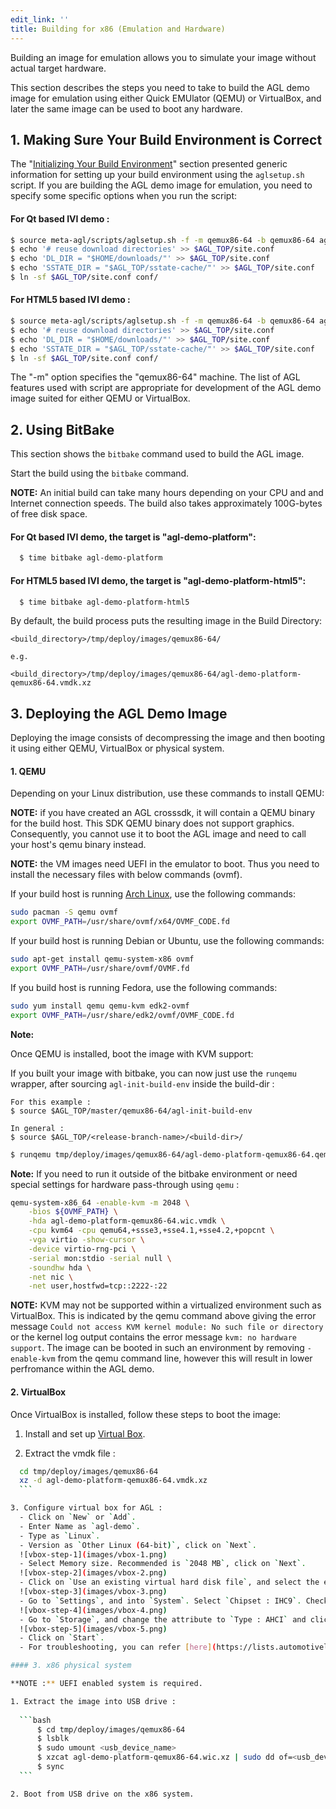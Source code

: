 ```yaml
---
edit_link: ''
title: Building for x86 (Emulation and Hardware)
---
```


Building an image for emulation allows you to simulate your
image without actual target hardware.

This section describes the steps you need to take to build the
AGL demo image for emulation using either Quick EMUlator (QEMU) or
VirtualBox, and later the same image can be used to boot any hardware.

## 1. Making Sure Your Build Environment is Correct

The
"[Initializing Your Build Environment](./3_Initializing_Your_Build_Environment.md)"
section presented generic information for setting up your build environment
using the `aglsetup.sh` script.
If you are building the AGL demo image for emulation, you need to specify some
specific options when you run the script:

#### For **Qt based IVI demo** :

```bash
$ source meta-agl/scripts/aglsetup.sh -f -m qemux86-64 -b qemux86-64 agl-demo agl-devel
$ echo '# reuse download directories' >> $AGL_TOP/site.conf
$ echo 'DL_DIR = "$HOME/downloads/"' >> $AGL_TOP/site.conf
$ echo 'SSTATE_DIR = "$AGL_TOP/sstate-cache/"' >> $AGL_TOP/site.conf
$ ln -sf $AGL_TOP/site.conf conf/
```

#### For **HTML5 based IVI demo** :

```bash
$ source meta-agl/scripts/aglsetup.sh -f -m qemux86-64 -b qemux86-64 agl-demo agl-devel agl-profile-graphical-html5
$ echo '# reuse download directories' >> $AGL_TOP/site.conf
$ echo 'DL_DIR = "$HOME/downloads/"' >> $AGL_TOP/site.conf
$ echo 'SSTATE_DIR = "$AGL_TOP/sstate-cache/"' >> $AGL_TOP/site.conf
$ ln -sf $AGL_TOP/site.conf conf/
```

The "-m" option specifies the "qemux86-64" machine.
The list of AGL features used with script are appropriate for development of
the AGL demo image suited for either QEMU or VirtualBox.

## 2. Using BitBake

This section shows the `bitbake` command used to build the AGL image.

Start the build using the `bitbake` command.

**NOTE:** An initial build can take many hours depending on your
CPU and and Internet connection speeds.
The build also takes approximately 100G-bytes of free disk space.

#### For **Qt based IVI demo**, the target is "agl-demo-platform":

```bash
  $ time bitbake agl-demo-platform
```

#### For **HTML5 based IVI demo**, the target is "agl-demo-platform-html5":

```bash
  $ time bitbake agl-demo-platform-html5
```

By default, the build process puts the resulting image in the Build Directory:

```
<build_directory>/tmp/deploy/images/qemux86-64/

e.g.

<build_directory>/tmp/deploy/images/qemux86-64/agl-demo-platform-qemux86-64.vmdk.xz
```


## 3. Deploying the AGL Demo Image

Deploying the image consists of decompressing the image and then
booting it using either QEMU, VirtualBox or physical system.

#### 1. QEMU

Depending on your Linux distribution, use these commands to install QEMU:

**NOTE:** if you have created an AGL crosssdk, it will contain a
QEMU binary for the build host.
This SDK QEMU binary does not support graphics.
Consequently,  you cannot use it to boot the AGL image and
need to call your host's qemu binary instead.

**NOTE:** the VM images need UEFI in the emulator to boot. Thus you need
to install the necessary files with below commands (ovmf).

If your build host is running
[Arch Linux](https://www.archlinux.org/), use the following commands:

```bash
sudo pacman -S qemu ovmf
export OVMF_PATH=/usr/share/ovmf/x64/OVMF_CODE.fd
```

If your build host is running Debian or Ubuntu, use the following commands:

```bash
sudo apt-get install qemu-system-x86 ovmf
export OVMF_PATH=/usr/share/ovmf/OVMF.fd
```

If you build host is running Fedora, use the following commands:

```bash
sudo yum install qemu qemu-kvm edk2-ovmf
export OVMF_PATH=/usr/share/edk2/ovmf/OVMF_CODE.fd
```
**Note:**

Once QEMU is installed, boot the image with KVM support:

If you built your image with bitbake, you can now just use the ``runqemu`` wrapper, after sourcing `agl-init-build-env` inside the build-dir :

```
For this example :
$ source $AGL_TOP/master/qemux86-64/agl-init-build-env 

In general :
$ source $AGL_TOP/<release-branch-name>/<build-dir>/
```

```bash
$ runqemu tmp/deploy/images/qemux86-64/agl-demo-platform-qemux86-64.qemuboot.conf kvm serialstdio slirp publicvnc audio
```
**Note:**
If you need to run it outside of the bitbake environment or need special settings for
hardware pass-through using `qemu` :

```bash
qemu-system-x86_64 -enable-kvm -m 2048 \
    -bios ${OVMF_PATH} \
    -hda agl-demo-platform-qemux86-64.wic.vmdk \
    -cpu kvm64 -cpu qemu64,+ssse3,+sse4.1,+sse4.2,+popcnt \
    -vga virtio -show-cursor \
    -device virtio-rng-pci \
    -serial mon:stdio -serial null \
    -soundhw hda \
    -net nic \
    -net user,hostfwd=tcp::2222-:22
```

**NOTE:** KVM may not be supported within a virtualized environment such as
VirtualBox. This is indicated by the qemu command above giving the error
message `Could not access KVM kernel module: No such file or directory` or
the kernel log output contains the error message `kvm: no hardware support`.
The image can be booted in such an environment by removing `-enable-kvm` from
the qemu command line, however this will result in lower perfromance within
the AGL demo.

#### 2. VirtualBox

Once VirtualBox is installed, follow these steps to boot the image:

  1. Install and set up [Virtual Box](https://www.virtualbox.org/wiki/Linux_Downloads).

  2. Extract the vmdk file : 
  ```bash
    cd tmp/deploy/images/qemux86-64
    xz -d agl-demo-platform-qemux86-64.vmdk.xz
    ```

  3. Configure virtual box for AGL :
    - Click on `New` or `Add`.
    - Enter Name as `agl-demo`.
    - Type as `Linux`.
    - Version as `Other Linux (64-bit)`, click on `Next`.
    ![vbox-step-1](images/vbox-1.png)
    - Select Memory size. Recommended is `2048 MB`, click on `Next`.
    ![vbox-step-2](images/vbox-2.png)
    - Click on `Use an existing virtual hard disk file`, and select the extracted `agl-demo-platform-qemux86-64.vmdk.xz` file, click on `Create`.
    ![vbox-step-3](images/vbox-3.png)
    - Go to `Settings`, and into `System`. Select `Chipset : IHC9`. Check on `Enable EFI (special OSes only)` and click on `OK`.
    ![vbox-step-4](images/vbox-4.png)
    - Go to `Storage`, and change the attribute to `Type : AHCI` and click on `OK`.
    ![vbox-step-5](images/vbox-5.png)
    - Click on `Start`.
    - For troubleshooting, you can refer [here](https://lists.automotivelinux.org/g/agl-dev-community/message/8474).

#### 3. x86 physical system
  
  **NOTE :** UEFI enabled system is required.
  
  1. Extract the image into USB drive :
    
    ```bash
        $ cd tmp/deploy/images/qemux86-64
        $ lsblk
        $ sudo umount <usb_device_name>
        $ xzcat agl-demo-platform-qemux86-64.wic.xz | sudo dd of=<usb_device_name> bs=4M
        $ sync
    ```

  2. Boot from USB drive on the x86 system.